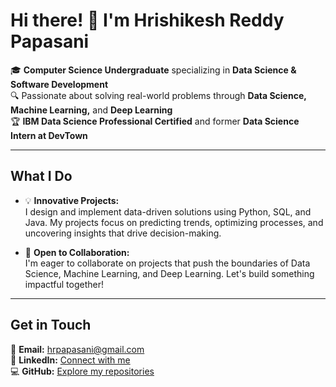 # Hi there! 👋 I'm Hrishikesh Reddy Papasani

🎓 **Computer Science Undergraduate** specializing in **Data Science & Software Development**  
🔍 Passionate about solving real-world problems through **Data Science, Machine Learning,** and **Deep Learning**  
🏆 **IBM Data Science Professional Certified** and former **Data Science Intern at DevTown**

---

## What I Do

- 💡 **Innovative Projects:**  
  I design and implement data-driven solutions using Python, SQL, and Java. My projects focus on predicting trends, optimizing processes, and uncovering insights that drive decision-making.

- 🤝 **Open to Collaboration:**  
  I'm eager to collaborate on projects that push the boundaries of Data Science, Machine Learning, and Deep Learning. Let's build something impactful together!

---

## Get in Touch

📧 **Email:** hrpapasani@gmail.com  
🔗 **LinkedIn:** [Connect with me](https://www.linkedin.com/in/hrishikesh-reddy-papasani-02110725a/)  
💻 **GitHub:** [Explore my repositories](https://github.com/Hrishikesh-Papasani)
